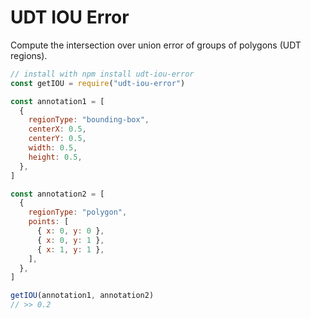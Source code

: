 # UDT IOU Error

Compute the intersection over union error of groups of polygons (UDT regions).

```javascript
// install with npm install udt-iou-error
const getIOU = require("udt-iou-error")

const annotation1 = [
  {
    regionType: "bounding-box",
    centerX: 0.5,
    centerY: 0.5,
    width: 0.5,
    height: 0.5,
  },
]

const annotation2 = [
  {
    regionType: "polygon",
    points: [
      { x: 0, y: 0 },
      { x: 0, y: 1 },
      { x: 1, y: 1 },
    ],
  },
]

getIOU(annotation1, annotation2)
// >> 0.2
```

